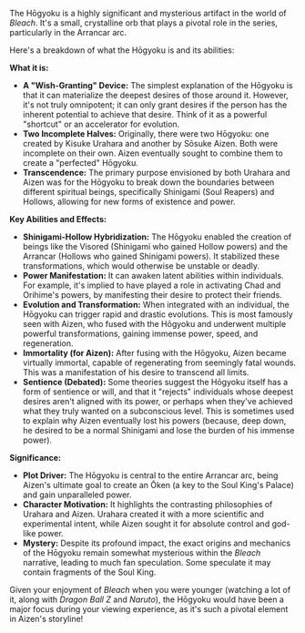 The Hōgyoku is a highly significant and mysterious artifact in the world of *Bleach*. It's a small, crystalline orb that plays a pivotal role in the series, particularly in the Arrancar arc.

Here's a breakdown of what the Hōgyoku is and its abilities:

**What it is:**

* **A "Wish-Granting" Device:** The simplest explanation of the Hōgyoku is that it can materialize the deepest desires of those around it. However, it's not truly omnipotent; it can only grant desires if the person has the inherent potential to achieve that desire. Think of it as a powerful "shortcut" or an accelerator for evolution.
* **Two Incomplete Halves:** Originally, there were two Hōgyoku: one created by Kisuke Urahara and another by Sōsuke Aizen. Both were incomplete on their own. Aizen eventually sought to combine them to create a "perfected" Hōgyoku.
* **Transcendence:** The primary purpose envisioned by both Urahara and Aizen was for the Hōgyoku to break down the boundaries between different spiritual beings, specifically Shinigami (Soul Reapers) and Hollows, allowing for new forms of existence and power.

**Key Abilities and Effects:**

* **Shinigami-Hollow Hybridization:** The Hōgyoku enabled the creation of beings like the Visored (Shinigami who gained Hollow powers) and the Arrancar (Hollows who gained Shinigami powers). It stabilized these transformations, which would otherwise be unstable or deadly.
* **Power Manifestation:** It can awaken latent abilities within individuals. For example, it's implied to have played a role in activating Chad and Orihime's powers, by manifesting their desire to protect their friends.
* **Evolution and Transformation:** When integrated with an individual, the Hōgyoku can trigger rapid and drastic evolutions. This is most famously seen with Aizen, who fused with the Hōgyoku and underwent multiple powerful transformations, gaining immense power, speed, and regeneration.
* **Immortality (for Aizen):** After fusing with the Hōgyoku, Aizen became virtually immortal, capable of regenerating from seemingly fatal wounds. This was a manifestation of his desire to transcend all limits.
* **Sentience (Debated):** Some theories suggest the Hōgyoku itself has a form of sentience or will, and that it "rejects" individuals whose deepest desires aren't aligned with its power, or perhaps when they've achieved what they truly wanted on a subconscious level. This is sometimes used to explain why Aizen eventually lost his powers (because, deep down, he desired to be a normal Shinigami and lose the burden of his immense power).

**Significance:**

* **Plot Driver:** The Hōgyoku is central to the entire Arrancar arc, being Aizen's ultimate goal to create an Ōken (a key to the Soul King's Palace) and gain unparalleled power.
* **Character Motivation:** It highlights the contrasting philosophies of Urahara and Aizen. Urahara created it with a more scientific and experimental intent, while Aizen sought it for absolute control and god-like power.
* **Mystery:** Despite its profound impact, the exact origins and mechanics of the Hōgyoku remain somewhat mysterious within the *Bleach* narrative, leading to much fan speculation. Some speculate it may contain fragments of the Soul King.

Given your enjoyment of *Bleach* when you were younger (watching a lot of it, along with *Dragon Ball Z* and *Naruto*), the Hōgyoku would have been a major focus during your viewing experience, as it's such a pivotal element in Aizen's storyline!